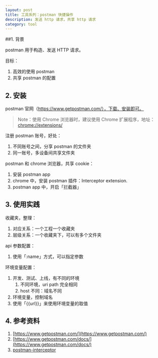 ```yaml
---
layout: post
title: 工具系列：postman 快捷操作
description: 发送 http 请求，共享 http 请求
category: tool 
---
```

 
##1. 背景
 
postman 用于构造、发送 HTTP 请求。
 
目标：
 
1. 高效的使用 postman
1. 共享 postman 的配置
 
## 2. 安装
 
postman 官网（https://www.getpostman.com/），下载、安装即可。
 
> Note：使用 Chrome 浏览器时，建议使用 Chrome 扩展程序，地址： [chrome://extensions/](chrome://extensions/)
 
注册 postman 账号，好处：
 
1. 不同账号之间，分享 postman 的文件夹
1. 同一账号，多设备间共享文件夹
 
postman 和 chrome 浏览器，共享 cookie：
 
1. 安装 postman app
1. chrome 中，安装 postman 插件：Interceptor extension.
1. postman app 中，开启「拦截器」
 
## 3. 使用实践
 
收藏夹，整理：
 
1. 对应关系：一个工程一个收藏夹
1. 层级关系：一个收藏夹下，可以有多个文件夹
 
api 参数配置：
 
1. 使用「:name」方式，可以指定参数
 
环境变量配置：
 
1. 开发、测试、上线，有不同的环境
	1. 不同环境，uri path 完全相同
	1. host 不同：域名不同
1. 环境变量，控制域名
1. 使用「{{url}}」来使用环境变量的取值
 
## 4. 参考资料
 
1. [https://www.getpostman.com/](https://www.getpostman.com/)
1. [https://www.getpostman.com/docs/](https://www.getpostman.com/docs/)
1. [postman-interceptor](https://chrome.google.com/webstore/detail/postman-interceptor/aicmkgpgakddgnaphhhpliifpcfhicfo/support?hl=en)
 
 
 
 







[NingG]:    http://ningg.github.com  "NingG"
